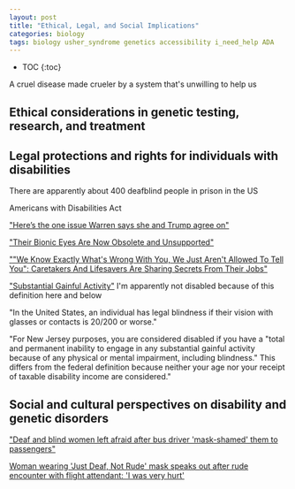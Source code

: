 ```yaml
---
layout: post
title: "Ethical, Legal, and Social Implications"
categories: biology
tags: biology usher_syndrome genetics accessibility i_need_help ADA
---
```


* TOC
{:toc}

A cruel disease made crueler by a system that's unwilling to help us

## Ethical considerations in genetic testing, research, and treatment



## Legal protections and rights for individuals with disabilities



There are apparently about 400 deafblind people in prison in the US



Americans with Disabilities Act



["Here’s the one issue Warren says she and Trump agree on"](https://www.cnn.com/2019/09/18/politics/elizabeth-warren-donald-trump-hearing-aids/index.html)

["Their Bionic Eyes Are Now Obsolete and Unsupported"](https://spectrum.ieee.org/bionic-eye-obsolete)

[""We Know Exactly What's Wrong With You, We Just Aren't Allowed To Tell You": Caretakers And Lifesavers Are Sharing Secrets From Their Jobs"](https://www.buzzfeed.com/audreyworboys/caretaker-anonymous-confessions)



["Substantial Gainful Activity"](https://www.ssa.gov/oact/cola/sga.html)
I'm apparently not disabled because of this definition here and below

"In the United States, an individual has legal blindness if their vision with glasses or contacts is 20/200 or worse."

"For New Jersey purposes, you are considered disabled if you have a "total and permanent inability to engage in any substantial gainful activity because of any physical or mental impairment, including blindness." This differs from the federal definition because neither your age nor your receipt of taxable disability income are considered."



## Social and cultural perspectives on disability and genetic disorders

["Deaf and blind women left afraid after bus driver 'mask-shamed' them to passengers"](https://www.mirror.co.uk/news/uk-news/deaf-blind-women-left-afraid-22513955)

[Woman wearing 'Just Deaf, Not Rude' mask speaks out after rude encounter with flight attendant: 'I was very hurt'](https://www.yahoo.com/lifestyle/just-deaf-not-rude-mask-delta-155320241.html)
